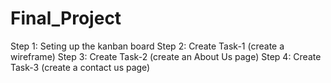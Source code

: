 # Final_Project
Step 1: Seting up the kanban board
Step 2: Create Task-1 (create a wireframe)
Step 3: Create Task-2 (create an About Us page)
Step 4: Create Task-3 (create a contact us page)